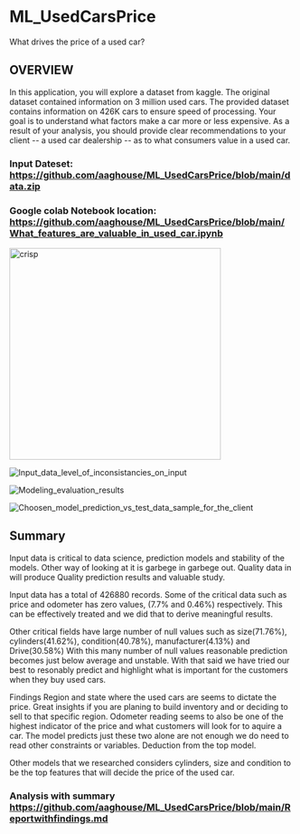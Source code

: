 # ML_UsedCarsPrice
What drives the price of a used car?
## OVERVIEW

In this application, you will explore a dataset from kaggle. The original dataset contained information on 3 million used cars. The provided dataset contains information on 426K cars to ensure speed of processing. Your goal is to understand what factors make a car more or less expensive. As a result of your analysis, you should provide clear recommendations to your client -- a used car dealership -- as to what consumers value in a used car.

  ### Input Dateset: https://github.com/aaghouse/ML_UsedCarsPrice/blob/main/data.zip
  ### Google colab Notebook location: https://github.com/aaghouse/ML_UsedCarsPrice/blob/main/What_features_are_valuable_in_used_car.ipynb

<img width="374" alt="crisp" src="https://github.com/aaghouse/ML_UsedCarsPrice/assets/90729963/2630ea14-df0c-430d-a03d-a832e1d72848">

![Input_data_level_of_inconsistancies_on_input](https://github.com/aaghouse/ML_UsedCarsPrice/assets/90729963/09123138-934c-424f-a029-c574f7a69931)

![Modeling_evaluation_results](https://github.com/aaghouse/ML_UsedCarsPrice/assets/90729963/1b6f9314-b008-4d7f-9413-6ddf194ffd16)

![Choosen_model_prediction_vs_test_data_sample_for_the_client](https://github.com/aaghouse/ML_UsedCarsPrice/assets/90729963/986c7d99-a601-45c1-9b55-ff891bfe8414)

## Summary
Input data is critical to data science, prediction models and stability of the models. Other way of looking at it is garbege in garbege out. Quality data in will produce Quality prediction results and valuable study.

Input data has a total of 426880 records. Some of the critical data such as price and odometer has zero values, (7.7% and 0.46%) respectively. This can be effectively treated and we did that to derive meaningful results.

Other critical fields have large number of null values such as size(71.76%), cylinders(41.62%), condition(40.78%), manufacturer(4.13%) and Drive(30.58%) With this many number of null values reasonable prediction becomes just below average and unstable. With that said we have tried our best to resonably predict and highlight what is important for the customers when they buy used cars.

Findings Region and state where the used cars are seems to dictate the price. Great insights if you are planing to build inventory and or deciding to sell to that specific region. Odometer reading seems to also be one of the highest indicator of the price and what customers will look for to aquire a car. The model predicts just these two alone are not enough we do need to read other constraints or variables. Deduction from the top model.

Other models that we researched considers cylinders, size and condition to be the top features that will decide the price of the used car.
### Analysis with summary https://github.com/aaghouse/ML_UsedCarsPrice/blob/main/Reportwithfindings.md
